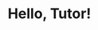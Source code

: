 ---
title: "Hello, Tutor!"
tutorial:
  id: "com.example.tutorials.my-first-tutorial"
  version: 2.1
output: html_document
runtime: shiny_prerendered
---